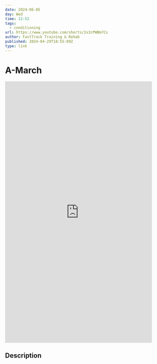 ```yaml
---
date: 2024-06-05
day: Wed
time: 12:52
tags:
  - conditioning
url: https://www.youtube.com/shorts/2x3cPWBm7Cs
author: FastTrack Training & Rehab
published: 2024-04-29T18:55:09Z
type: link
---
```

# A-March


<iframe width="480" height="854" src="https://www.youtube.com/embed/2x3cPWBm7Cs" frameborder="0" allowfullscreen></iframe>

## Description

